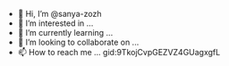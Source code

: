 - 👋 Hi, I’m @sanya-zozh
- 👀 I’m interested in ...
- 🌱 I’m currently learning ...
- 💞️ I’m looking to collaborate on ...
- 📫 How to reach me ...
gid:9TkojCvpGEZVZ4GUagxgfL
<!---
gid:9TkojCvpGEZVZ4GUagxgfL
--->
